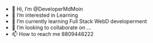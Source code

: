 - 👋 Hi, I’m @DeveloperMdMoin
- 👀 I’m interested in Learning
- 🌱 I’m currently learning Full Stack WebD developerment
- 💞️ I’m looking to collaborate on ...
- 📫 How to reach me 8809448222

<!---
DeveloperMdMoin/DeveloperMdMoin is a ✨ special ✨ repository because its `README.md` (this file) appears on your GitHub profile.
You can click the Preview link to take a look at your changes.
--->
